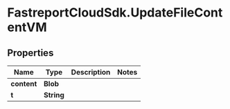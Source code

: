 # FastreportCloudSdk.UpdateFileContentVM

## Properties

Name | Type | Description | Notes
------------ | ------------- | ------------- | -------------
**content** | **Blob** |  | 
**t** | **String** |  | 


